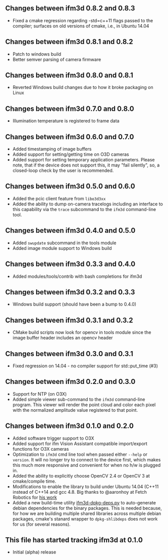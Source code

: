 ## Changes between ifm3d 0.8.2 and 0.8.3

* Fixed a cmake regression regarding -std=c++11 flags passed to the compiler;
  surfaces on old versions of cmake, i.e., in Ubuntu 14.04

## Changes between ifm3d 0.8.1 and 0.8.2

* Patch to windows build
* Better semver parsing of camera firmware

## Changes between ifm3d 0.8.0 and 0.8.1

* Reverted Windows build changes due to how it broke packaging on Linux

## Changes between ifm3d 0.7.0 and 0.8.0

* Illumination temperature is registered to frame data

## Changes between ifm3d 0.6.0 and 0.7.0

* Added timestamping of image buffers
* Added support for setting/getting time on O3D cameras
* Added support for setting temporary application parameters. Please note, that
  if the device does not support this, it may "fail silently", so, a
  closed-loop check by the user is recommended.

## Changes between ifm3d 0.5.0 and 0.6.0

* Added the pcic client feature from `libo3d3xx`
* Added the ability to dump on-camera tracelogs including an interface to this
  capability via the `trace` subcommand to the `ifm3d` command-line tool.

## Changes between ifm3d 0.4.0 and 0.5.0

* Added `swupdate` subcommand in the tools module
* Added image module support to Windows build

## Changes between ifm3d 0.3.3 and 0.4.0

* Added modules/tools/contrib with bash completions for ifm3d

## Changes between ifm3d 0.3.2 and 0.3.3

* Windows build support (should have been a bump to 0.4.0)

## Changes between ifm3d 0.3.1 and 0.3.2

* CMake build scripts now look for opencv in tools module since the image
  buffer header includes an opencv header

## Changes between ifm3d 0.3.0 and 0.3.1

* Fixed regression on 14.04 - no compiler support for std::put_time (#3)

## Changes between ifm3d 0.2.0 and 0.3.0

* Support for NTP (on O3X)
* Added simple viewer sub-command to the `ifm3d` command-line program. This
  viewer will render the point cloud and color each pixel with the normalized
  amplitude value registered to that point.

## Changes between ifm3d 0.1.0 and 0.2.0

* Added software trigger support to O3X
* Added support for ifm Vision Assistant compatible import/export functions for
  O3X cameras
* Optimization to `ifm3d` cmd line tool when passed either `--help` or
  `version`. It will no longer try to connect to the device first, which makes
  this much more responsive and convenient for when no h/w is plugged in.
* Added the ability to explicitly choose OpenCV 2.4 or OpenCV 3 at
  cmake/compile time.
* Modifications to enable the library to build under Ubuntu 14.04 (C++11
  instead of C++14 and gcc 4.8. Big thanks to @aaronhoy at Fetch Robotics for
  [his work](https://github.com/aaronhoy/ifm3d/commit/b2e894e3a4f4afc227b7d33993f0a85e4078d513)
* Added a new build-time utility
  [ifm3d-dpkg-deps.py](cmake/utils/ifm3d-dpkg-deps.py.in) to auto-generate
  debian dependencies for the binary packages. This is needed because, for how
  we are building multiple shared libraries across multiple debian packages,
  cmake's stanard wrapper to `dpkg-shlibdeps` does not work for us (for several
  reasons).

## This file has started tracking ifm3d at 0.1.0

* Initial (alpha) release
